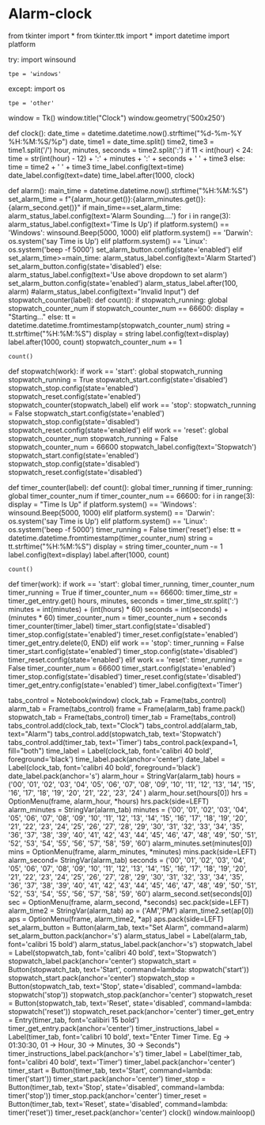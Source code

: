 # Alarm-clock
from tkinter import *
from tkinter.ttk import *
import datetime
import platform

try:
    import winsound

    tpe = 'windows'
except:
    import os

    tpe = 'other'
window = Tk()
window.title("Clock")
window.geometry('500x250')


def clock():
    date_time = datetime.datetime.now().strftime("%d-%m-%Y %H:%M:%S/%p")
    date, time1 = date_time.split()
    time2, time3 = time1.split('/')
    hour, minutes, seconds = time2.split(':')
    if 11 < int(hour) < 24:
        time = str(int(hour) - 12) + ':' + minutes + ':' + seconds + ' ' + time3
    else:
        time = time2 + ' ' + time3
    time_label.config(text=time)
    date_label.config(text=date)
    time_label.after(1000, clock)


def alarm():
    main_time = datetime.datetime.now().strftime("%H:%M:%S")
    set_alarm_time = f"{alarm_hour.get()}:{alarm_minutes.get()}:{alarm_second.get()}"
    if main_time==set_alarm_time:
        alarm_status_label.config(text='Alarm Sounding....')
        for i in range(3):
            alarm_status_label.config(text='Time Is Up')
            if platform.system() == 'Windows':
                winsound.Beep(5000, 1000)
            elif platform.system() == 'Darwin':
                os.system('say Time is Up')
            elif platform.system() == 'Linux':
                os.system('beep -f 5000')
        set_alarm_button.config(state='enabled')
    elif set_alarm_time>=main_time:
        alarm_status_label.config(text='Alarm Started')
        set_alarm_button.config(state='disabled')
    else:
        alarm_status_label.config(text='Use above dropdown to set alarm')
        set_alarm_button.config(state='enabled')
    alarm_status_label.after(100, alarm)
    #alarm_status_label.config(text="Invalid Input")
def stopwatch_counter(label):
    def count():
        if stopwatch_running:
            global stopwatch_counter_num
            if stopwatch_counter_num == 66600:
                display = "Starting..."
            else:
                tt = datetime.datetime.fromtimestamp(stopwatch_counter_num)
                string = tt.strftime("%H:%M:%S")
                display = string
            label.config(text=display)
            label.after(1000, count)
            stopwatch_counter_num += 1

    count()


def stopwatch(work):
    if work == 'start':
        global stopwatch_running
        stopwatch_running = True
        stopwatch_start.config(state='disabled')
        stopwatch_stop.config(state='enabled')
        stopwatch_reset.config(state='enabled')
        stopwatch_counter(stopwatch_label)
    elif work == 'stop':
        stopwatch_running = False
        stopwatch_start.config(state='enabled')
        stopwatch_stop.config(state='disabled')
        stopwatch_reset.config(state='enabled')
    elif work == 'reset':
        global stopwatch_counter_num
        stopwatch_running = False
        stopwatch_counter_num = 66600
        stopwatch_label.config(text='Stopwatch')
        stopwatch_start.config(state='enabled')
        stopwatch_stop.config(state='disabled')
        stopwatch_reset.config(state='disabled')


def timer_counter(label):
    def count():
        global timer_running
        if timer_running:
            global timer_counter_num
            if timer_counter_num == 66600:
                for i in range(3):
                    display = "Time Is Up"
                    if platform.system() == 'Windows':
                        winsound.Beep(5000, 1000)
                    elif platform.system() == 'Darwin':
                        os.system('say Time is Up')
                    elif platform.system() == 'Linux':
                        os.system('beep -f 5000')
                timer_running = False
                timer('reset')
            else:
                tt = datetime.datetime.fromtimestamp(timer_counter_num)
                string = tt.strftime("%H:%M:%S")
                display = string
                timer_counter_num -= 1
            label.config(text=display)
            label.after(1000, count)

    count()


def timer(work):
    if work == 'start':
        global timer_running, timer_counter_num
        timer_running = True
        if timer_counter_num == 66600:
            timer_time_str = timer_get_entry.get()
            hours, minutes, seconds = timer_time_str.split(':')
            minutes = int(minutes) + (int(hours) * 60)
            seconds = int(seconds) + (minutes * 60)
            timer_counter_num = timer_counter_num + seconds
        timer_counter(timer_label)
        timer_start.config(state='disabled')
        timer_stop.config(state='enabled')
        timer_reset.config(state='enabled')
        timer_get_entry.delete(0, END)
    elif work == 'stop':
        timer_running = False
        timer_start.config(state='enabled')
        timer_stop.config(state='disabled')
        timer_reset.config(state='enabled')
    elif work == 'reset':
        timer_running = False
        timer_counter_num = 66600
        timer_start.config(state='enabled')
        timer_stop.config(state='disabled')
        timer_reset.config(state='disabled')
        timer_get_entry.config(state='enabled')
        timer_label.config(text='Timer')


tabs_control = Notebook(window)
clock_tab = Frame(tabs_control)
alarm_tab = Frame(tabs_control)
frame = Frame(alarm_tab)
frame.pack()
stopwatch_tab = Frame(tabs_control)
timer_tab = Frame(tabs_control)
tabs_control.add(clock_tab, text="Clock")
tabs_control.add(alarm_tab, text="Alarm")
tabs_control.add(stopwatch_tab, text='Stopwatch')
tabs_control.add(timer_tab, text='Timer')
tabs_control.pack(expand=1, fill="both")
time_label = Label(clock_tab, font='calibri 40 bold', foreground='black')
time_label.pack(anchor='center')
date_label = Label(clock_tab, font='calibri 40 bold', foreground='black')
date_label.pack(anchor='s')
alarm_hour = StringVar(alarm_tab)
hours = ('00', '01', '02', '03', '04', '05', '06', '07',
'08', '09', '10', '11', '12', '13', '14', '15',
'16', '17', '18', '19', '20', '21', '22', '23', '24'
)
alarm_hour.set(hours[0])
hrs = OptionMenu(frame, alarm_hour, *hours)
hrs.pack(side=LEFT)
alarm_minutes = StringVar(alarm_tab)
minutes = ('00', '01', '02', '03', '04', '05', '06', '07',
'08', '09', '10', '11', '12', '13', '14', '15',
'16', '17', '18', '19', '20', '21', '22', '23',
'24', '25', '26', '27', '28', '29', '30', '31',
'32', '33', '34', '35', '36', '37', '38', '39',
'40', '41', '42', '43', '44', '45', '46', '47',
'48', '49', '50', '51', '52', '53', '54', '55',
'56', '57', '58', '59', '60')
alarm_minutes.set(minutes[0])
mins = OptionMenu(frame, alarm_minutes, *minutes)
mins.pack(side=LEFT)
alarm_second= StringVar(alarm_tab)
seconds = ('00', '01', '02', '03', '04', '05', '06', '07',
           '08', '09', '10', '11', '12', '13', '14', '15',
           '16', '17', '18', '19', '20', '21', '22', '23',
           '24', '25', '26', '27', '28', '29', '30', '31',
           '32', '33', '34', '35', '36', '37', '38', '39',
           '40', '41', '42', '43', '44', '45', '46', '47',
           '48', '49', '50', '51', '52', '53', '54', '55',
           '56', '57', '58', '59', '60')
alarm_second.set(seconds[0])
sec = OptionMenu(frame, alarm_second, *seconds)
sec.pack(side=LEFT)
alarm_time2 = StringVar(alarm_tab)
ap = ('AM','PM')
alarm_time2.set(ap[0])
aps = OptionMenu(frame, alarm_time2, *ap)
aps.pack(side=LEFT)
set_alarm_button = Button(alarm_tab, text="Set Alarm", command=alarm)
set_alarm_button.pack(anchor='s')
alarm_status_label = Label(alarm_tab, font='calibri 15 bold')
alarm_status_label.pack(anchor='s')
stopwatch_label = Label(stopwatch_tab, font='calibri 40 bold', text='Stopwatch')
stopwatch_label.pack(anchor='center')
stopwatch_start = Button(stopwatch_tab, text='Start', command=lambda: stopwatch('start'))
stopwatch_start.pack(anchor='center')
stopwatch_stop = Button(stopwatch_tab, text='Stop', state='disabled', command=lambda: stopwatch('stop'))
stopwatch_stop.pack(anchor='center')
stopwatch_reset = Button(stopwatch_tab, text='Reset', state='disabled', command=lambda: stopwatch('reset'))
stopwatch_reset.pack(anchor='center')
timer_get_entry = Entry(timer_tab, font='calibiri 15 bold')
timer_get_entry.pack(anchor='center')
timer_instructions_label = Label(timer_tab, font='calibri 10 bold',
                                 text="Enter Timer Time. Eg -> 01:30:30, 01 -> Hour, 30 -> Minutes, 30 -> Seconds")
timer_instructions_label.pack(anchor='s')
timer_label = Label(timer_tab, font='calibri 40 bold', text='Timer')
timer_label.pack(anchor='center')
timer_start = Button(timer_tab, text='Start', command=lambda: timer('start'))
timer_start.pack(anchor='center')
timer_stop = Button(timer_tab, text='Stop', state='disabled', command=lambda: timer('stop'))
timer_stop.pack(anchor='center')
timer_reset = Button(timer_tab, text='Reset', state='disabled', command=lambda: timer('reset'))
timer_reset.pack(anchor='center')
clock()
window.mainloop()

